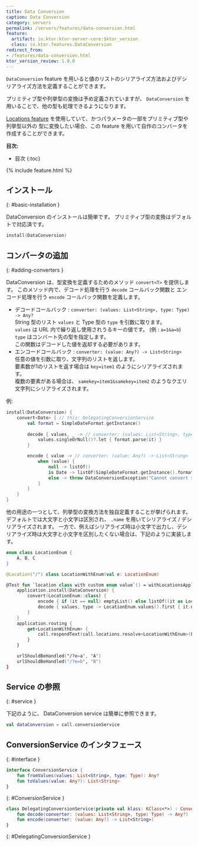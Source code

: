 ```yaml
---
title: Data Conversion
caption: Data Conversion
category: servers
permalink: /servers/features/data-conversion.html
feature:
  artifact: io.ktor:ktor-server-core:$ktor_version
  class: io.ktor.features.DataConversion
redirect_from:
- /features/data-conversion.html
ktor_version_review: 1.0.0
---
```


`DataConversion` feature を用いると値のリストのシリアライズ方法およびデシリアライズ方法を定義することができます。

プリミティブ型や列挙型の変換は予め定義されていますが、 `DataConversion` を用いることで、他の型も処理できるようになります。

[Locations feature](/servers/features/locations.html) を使用していて、かつパラメータの一部をプリミティブ型や列挙型以外の
型に変換したい場合、この feature を用いて自作のコンバータを作成することができます。


**目次:**

* 目次
{:toc}

{% include feature.html %}

## インストール
{: #basic-installation }

DataConversion のインストールは簡単です。
プリミティブ型の変換はデフォルトで対応済です。

```kotlin
install(DataConversion)
```

## コンバータの追加
{: #adding-converters }

DataConversion は、型変換を定義するためのメソッド `convert<T>` を提供します。
このメソッド内で、デコード処理を行う `decode` コールバック関数と
エンコード処理を行う `encode` コールバック関数を定義します。

* デコードコールバック : `converter: (values: List<String>, type: Type) -> Any?`  
  String 型のリスト `values` と Type 型の `type` を引数に取ります。  
  `values` は URL 内で繰り返し使用されうるキーの値です。 (例 : `a=1&a=b`)  
  `type` はコンバート先の型を指定します。  
  この関数はデコードした値を返却する必要があります。
* エンコードコールバック : `converter: (value: Any?) -> List<String>`  
  任意の値を引数に取り、文字列のリストを返します。  
  要素数が1のリストを返す場合は `key=item1` のようにシリアライズされます。  
  複数の要素がある場合は、 `samekey=item1&samekey=item2` のようなクエリ文字列にシリアライズされます。
  

例:

```kotlin
install(DataConversion) {
    convert<Date> { // this: DelegatingConversionService
        val format = SimpleDateFormat.getInstance()
    
        decode { values, _ -> // converter: (values: List<String>, type: Type) -> Any?
            values.singleOrNull()?.let { format.parse(it) }
        }

        encode { value -> // converter: (value: Any?) -> List<String>
            when (value) {
                null -> listOf()
                is Date -> listOf(SimpleDateFormat.getInstance().format(value))
                else -> throw DataConversionException("Cannot convert $value as Date")
            }
        }
    }
}
```

他の用途の一つとして、列挙型の変換方法を独自定義することが挙げられます。
デフォルトでは大文字と小文字は区別され、 `.name` を用いてシリアライズ / デシリアライズされます。
一方で、例えばシリアライズ時は小文字で出力し、デシリアライズ時は大文字と小文字を区別したくない場合は、下記のように実装します。

```kotlin
enum class LocationEnum {
    A, B, C
}

@Location("/") class LocationWithEnum(val e: LocationEnum)

@Test fun `location class with custom enum value`() = withLocationsApplication {
    application.install(DataConversion) {
        convert(LocationEnum::class) {
            encode { if (it == null) emptyList() else listOf((it as LocationEnum).name.toLowerCase()) }
            decode { values, type -> LocationEnum.values().first { it.name.toLowerCase() in values } }
        }
    }
    application.routing {
        get<LocationWithEnum> {
            call.respondText(call.locations.resolve<LocationWithEnum>(LocationWithEnum::class, call).e.name)
        }
    }

    urlShouldBeHandled("/?e=a", "A")
    urlShouldBeHandled("/?e=b", "B")
}
```

## Service の参照
{: #service }

下記のように、 DataConversion service は簡単に参照できます。

```kotlin
val dataConversion = call.conversionService
```

## ConversionService のインタフェース
{: #interface }

```kotlin
interface ConversionService {
    fun fromValues(values: List<String>, type: Type): Any?
    fun toValues(value: Any?): List<String>
}
```
{: #ConversionService }

```kotlin
class DelegatingConversionService(private val klass: KClass<*>) : ConversionService {
    fun decode(converter: (values: List<String>, type: Type) -> Any?)
    fun encode(converter: (value: Any?) -> List<String>)
}
```
{: #DelegatingConversionService }